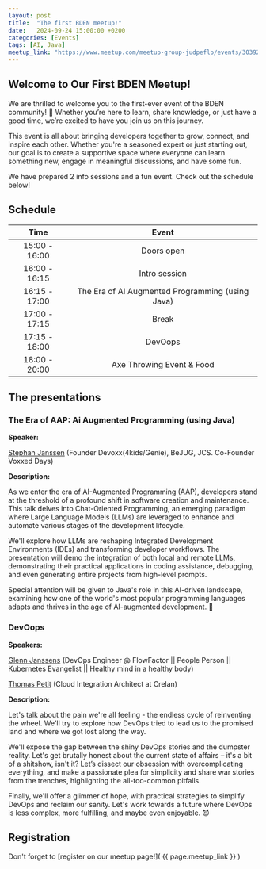 ```yaml
---
layout: post
title:  "The first BDEN meetup!"
date:   2024-09-24 15:00:00 +0200
categories: [Events]
tags: [AI, Java]
meetup_link: "https://www.meetup.com/meetup-group-judpeflp/events/303923985/?slug=meetup-group-judpeflp&eventId=303923985"
---
```


## Welcome to Our First BDEN Meetup!

We are thrilled to welcome you to the first-ever event of the BDEN community! 🎉 Whether you’re here to learn, share knowledge, or just have a good time, we’re excited to have you join us on this journey.

This event is all about bringing developers together to grow, connect, and inspire each other. Whether you're a seasoned expert or just starting out, our goal is to create a supportive space where everyone can learn something new, engage in meaningful discussions, and have some fun.

We have prepared 2 info sessions and a fun event. Check out the schedule below!

## Schedule

|     Time      |                      Event                       |
|:-------------:|:------------------------------------------------:|
| 15:00 - 16:00 |                    Doors open                    |
| 16:00 - 16:15 |                  Intro session                   |
| 16:15 - 17:00 | The Era of AI Augmented Programming (using Java) |
| 17:00 - 17:15 |                      Break                       |
| 17:15 - 18:00 |                     DevOops                      |
| 18:00 - 20:00 |            Axe Throwing Event & Food             |

## The presentations

### The Era of AAP: Ai Augmented Programming (using Java)

**Speaker:**

[Stephan Janssen](https://www.linkedin.com/in/stephanjanssen/) (Founder Devoxx(4kids/Genie), BeJUG, JCS. Co-Founder Voxxed Days)

**Description:**

As we enter the era of AI-Augmented Programming (AAP), developers stand at the threshold of a profound shift in software creation and maintenance. This talk delves into Chat-Oriented Programming, an emerging paradigm where Large Language Models (LLMs) are leveraged to enhance and automate various stages of the development lifecycle.

We'll explore how LLMs are reshaping Integrated Development Environments (IDEs) and transforming developer workflows. The presentation will demo the integration of both local and remote LLMs, demonstrating their practical applications in coding assistance, debugging, and even generating entire projects from high-level prompts.

Special attention will be given to Java's role in this AI-driven landscape, examining how one of the world's most popular programming languages adapts and thrives in the age of AI-augmented development. 🤩

### DevOops

**Speakers:**

[Glenn Janssens](https://www.linkedin.com/in/glenn-janssens-89155517b/) (DevOps Engineer @ FlowFactor \|\| People Person \|\| Kubernetes Evangelist \|\| Healthy mind in a healthy body)

[Thomas Petit](https://www.linkedin.com/in/thomas-petit-4b736361/) (Cloud Integration Architect at Crelan)

**Description:**

Let's talk about the pain we're all feeling - the endless cycle of reinventing the wheel. We'll try to explore how DevOps tried to lead us to the promised land and where we got lost along the way.

We'll expose the gap between the shiny DevOps stories and the dumpster reality. Let's get brutally honest about the current state of affairs – it's a bit of a shitshow, isn't it? Let’s dissect our obsession with overcomplicating everything, and make a passionate plea for simplicity and share war stories from the trenches, highlighting the all-too-common pitfalls.

Finally, we'll offer a glimmer of hope, with practical strategies to simplify DevOps and reclaim our sanity. Let's work towards a future where DevOps is less complex, more fulfilling, and maybe even enjoyable. 😈


## Registration

Don't forget to [register on our meetup page!]( {{ page.meetup_link }} )
